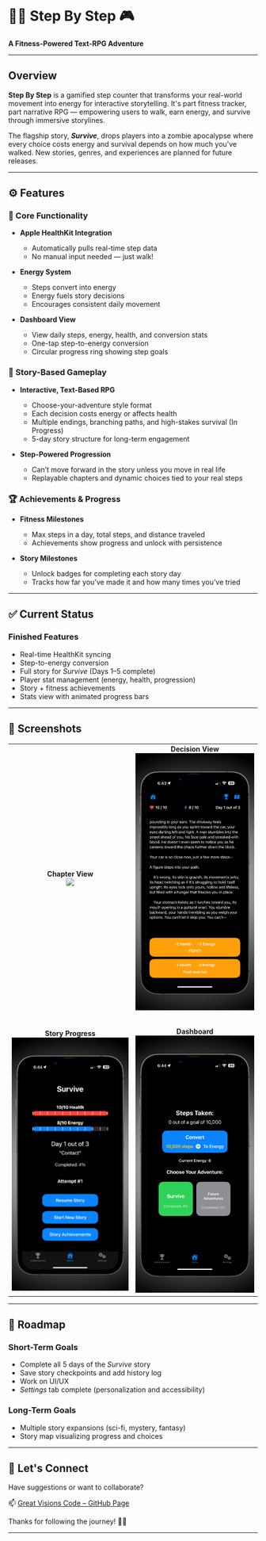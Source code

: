 # 🚶‍♂️ Step By Step 🎮  
**A Fitness-Powered Text-RPG Adventure**

---

## Overview  
**Step By Step** is a gamified step counter that transforms your real-world movement into energy for interactive storytelling. It's part fitness tracker, part narrative RPG — empowering users to walk, earn energy, and survive through immersive storylines.

The flagship story, **_Survive_**, drops players into a zombie apocalypse where every choice costs energy and survival depends on how much you've walked. New stories, genres, and experiences are planned for future releases.

---

## ⚙️ Features  

### 🧠 Core Functionality  
- **Apple HealthKit Integration**  
  - Automatically pulls real-time step data  
  - No manual input needed — just walk!

- **Energy System**  
  - Steps convert into energy  
  - Energy fuels story decisions  
  - Encourages consistent daily movement

- **Dashboard View**  
  - View daily steps, energy, health, and conversion stats  
  - One-tap step-to-energy conversion  
  - Circular progress ring showing step goals

### 📖 Story-Based Gameplay  
- **Interactive, Text-Based RPG**  
  - Choose-your-adventure style format  
  - Each decision costs energy or affects health  
  - Multiple endings, branching paths, and high-stakes survival (In Progress)  
  - 5-day story structure for long-term engagement

- **Step-Powered Progression**  
  - Can’t move forward in the story unless you move in real life  
  - Replayable chapters and dynamic choices tied to your real steps

### 🏆 Achievements & Progress  
- **Fitness Milestones**  
  - Max steps in a day, total steps, and distance traveled  
  - Achievements show progress and unlock with persistence  

- **Story Milestones**  
  - Unlock badges for completing each story day  
  - Tracks how far you’ve made it and how many times you’ve tried  
---

## ✅ Current Status

### Finished Features  
- Real-time HealthKit syncing  
- Step-to-energy conversion  
- Full story for _Survive_ (Days 1–5 complete)  
- Player stat management (energy, health, progression)  
- Story + fitness achievements  
- Stats view with animated progress bars

---

## 📸 Screenshots  

<table>  
  <tr>  
    <td align="center"><b>Chapter View</b><br><img src="ReadMe Images/IMG_4093.jpg" width="300"></td>  
    <td align="center"><b>Decision View</b><br><img src="ReadMe Images/IMG_4094.jpg" width="300"></td>  
  </tr>  
  <tr><td colspan="2" style="height: 20px;"></td></tr>  
  <tr>  
    <td align="center"><b>Story Progress</b><br><img src="ReadMe Images/IMG_4095.jpg" width="300"></td>  
    <td align="center"><b>Dashboard</b><br><img src="ReadMe Images/IMG_4096.jpg" width="300"></td>  
  </tr>  
</table>

---

## 🧭 Roadmap  

### Short-Term Goals  
- Complete all 5 days of the _Survive_ story  
- Save story checkpoints and add history log  
- Work on UI/UX
- *Settings* tab complete (personalization and accessibility)

### Long-Term Goals  
- Multiple story expansions (sci-fi, mystery, fantasy)  
- Story map visualizing progress and choices  
---

## 🤝 Let's Connect  

Have suggestions or want to collaborate?

📫 [Great Visions Code – GitHub Page](https://great-visions-code.github.io/)  

Thanks for following the journey! 🚶‍♂️

---